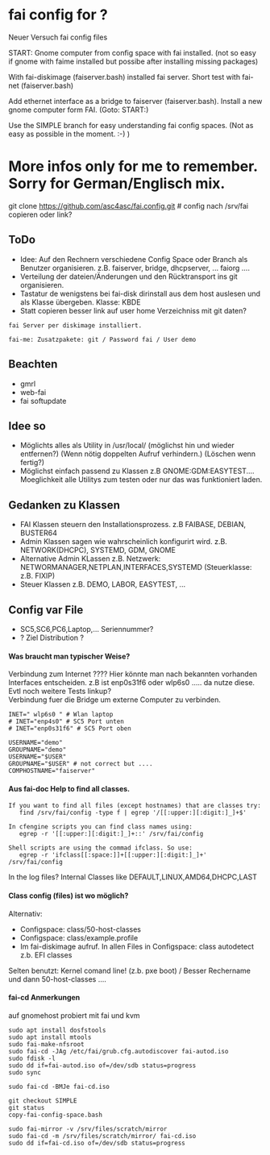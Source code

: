 # fai config for ?
Neuer Versuch fai config files

START: Gnome computer from config space with fai installed. (not so easy if gnome with faime installed but possibe after installing missing packages)

With fai-diskimage (faiserver.bash) installed fai server.
Short test with fai-net (faiserver.bash)

Add ethernet interface as a bridge to faiserver (faiserver.bash). Install a new gnome computer form FAI. (Goto: START:) 

Use the SIMPLE branch for easy understanding fai config spaces. (Not as easy as possible in the moment. :-) )

# More infos only for me to remember. Sorry for German/Englisch mix.

git clone https://github.com/asc4asc/fai.config.git # config nach /srv/fai copieren oder link?

## ToDo
* Idee: Auf den Rechnern verschiedene Config Space oder Branch als Benutzer organisieren. z.B. faiserver, bridge, dhcpserver, ... faiorg .... 
* Verteilung der dateien/Änderungen und den Rücktransport ins git organisieren.
* Tastatur de wenigstens bei fai-disk dirinstall aus dem host auslesen und als Klasse übergeben. Klasse: KBDE
* Statt copieren besser link auf user home Verzeichniss mit git daten?

```
fai Server per diskimage installiert.

fai-me: Zusatzpakete: git / Password fai / User demo 
```
## Beachten
* gmrl
* web-fai
* fai softupdate

## Idee so
* Möglichts alles als Utility in /usr/local/ (möglichst hin und wieder entfernen?) (Wenn nötig doppelten Aufruf verhindern.) (Löschen wenn fertig?)
* Möglichst einfach passend zu Klassen z.B GNOME:GDM:EASYTEST.... Moeglichkeit alle Utilitys zum testen oder nur das was funktioniert laden.

## Gedanken zu Klassen
* FAI Klassen steuern den Installationsprozess. z.B FAIBASE, DEBIAN, BUSTER64
* Admin Klassen sagen wie wahrscheinlich konfigurirt wird. z.B. NETWORK(DHCPC), SYSTEMD, GDM, GNOME 
 * Alternative Admin KLassen z.B. Netzwerk: NETWORMANAGER,NETPLAN,INTERFACES,SYSTEMD (Steuerklasse: z.B. FIXIP)
* Steuer Klassen z.B. DEMO, LABOR, EASYTEST, ...

## Config var File
* SC5,SC6,PC6,Laptop,... Seriennummer?
* ? Ziel Distribution ? 
#### Was braucht man typischer Weise?
Verbindung zum Internet ????
Hier könnte man nach bekannten vorhanden Interfaces entscheiden. z.B ist enp0s31f6 oder wlp6s0 ..... da nutze diese. Evtl noch weitere Tests linkup?  
Verbindung fuer die Bridge um externe Computer zu verbinden.
```
INET=" wlp6s0 " # Wlan laptop
# INET="enp4s0" # SC5 Port unten  
# INET="enp0s31f6" # SC5 Port oben

USERNAME="demo"
GROUPNAME="demo"
USERNAME="$USER"
GROUPNAME="$USER" # not correct but ....
COMPHOSTNAME="faiserver"
```

#### Aus fai-doc Help to find all classes.
```
If you want to find all files (except hostnames) that are classes try:
   find /srv/fai/config -type f | egrep '/[[:upper:][:digit:]_]+$'

In cfengine scripts you can find class names using:
   egrep -r '[[:upper:][:digit:]_]+::' /srv/fai/config

Shell scripts are using the commad ifclass. So use:
   egrep -r 'ifclass[[:space:]]+[[:upper:][:digit:]_]+' /srv/fai/config

```
In the log files? Internal Classes like DEFAULT,LINUX,AMD64,DHCPC,LAST 

#### Class config (files) ist wo möglich?
Alternativ:
* Configspace: class/50-host-classes
* Configspace: class/example.profile
* Im fai-diskimage aufruf.
In allen Files in Configspace: class autodetect z.b. EFI classes 

Selten benutzt:
Kernel comand line! (z.b. pxe boot) / Besser Rechername und dann 50-host-classes .... 

#### fai-cd Anmerkungen 
auf gnomehost probiert mit fai und kvm

```
sudo apt install dosfstools
sudo apt install mtools
sudo fai-make-nfsroot
sudo fai-cd -JAg /etc/fai/grub.cfg.autodiscover fai-autod.iso
sudo fdisk -l
sudo dd if=fai-autod.iso of=/dev/sdb status=progress
sudo sync

sudo fai-cd -BMJe fai-cd.iso

git checkout SIMPLE
git status
copy-fai-config-space.bash 

sudo fai-mirror -v /srv/files/scratch/mirror
sudo fai-cd -m /srv/files/scratch/mirror/ fai-cd.iso
sudo dd if=fai-cd.iso of=/dev/sdb status=progress
```
